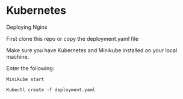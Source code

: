 # Kubernetes
Deploying Nginx

First clone this repo or copy the deployment.yaml file

Make sure you have Kubernetes and Minikube installed on your local machine.

Enter the following:
```
Minikube start
```

```
Kubectl create -f deployment.yaml
```
